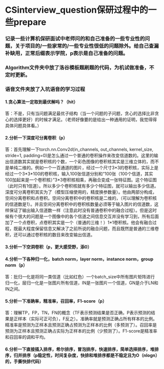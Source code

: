 # CSinterview_question保研过程中的一些prepare
### 记录一些计算机保研面试中老师问的和自己准备的一些专业性的问题，关于项目的/一些家常的/一些专业性很低的问题除外。给自己查漏补缺用，正常后缀表示学院，p表示是自己准备的问题。
### Algorithm文件夹中放了洛谷模板题刷题的代码，为机试做准备，不定时更新。
### 语音文件夹放了入坑语音的学习过程


#### 1.贪心算法一定取到最优解吗？（hit）
答：不是，只有当问题满足最优子结构（当一个问题的子问题，贪心的选择比非贪心的选择更好）的时候才满足。（老师好像要的是给出一种通用的证明，我觉得得具体问题具体看。）
#### 2.分析一下深度可分离卷积（p）
答：首先理解一下torch.nn.Conv2d(in_channels, out_channels, kernel_size, stride=1, padding=0)是怎么通过一个普通的卷积操作来改变信道数的。这里的输出信道数其实就是卷积核的个数，一个彩色图像的卷积核其实是三维立体的，而不是单纯二维的。例如一个一百通道的图片，经过一个尺寸3\*3的卷积核，实际上是经过一个3\*3\*100的卷积核，输入100张信道分别和“100张（100个信道，其实100加起来是一个卷积核）”3*3卷积核相乘，再融合变成一张特征图。这个特征图（此时只有1信道）。所以多少个卷积核就有多少个特征图，就可以输出多少信道。深度可分离卷积其实为了（模型压缩使用的，精度换参数量）。他由两部分构成，空间分离卷积和点卷积。空间分离卷积中的卷积核是二维的，（可以理解为卷积核的信道数是1）。并且空间分离卷积中的卷积核数量必须等于输入图片的信道数，这样保证了输出输入信道数一样（注意此时没有普通卷积中的融合过程）。但是这时候有个很大的问题是一个图像中的各个信道之间信息交互并没有学习到，所有后面加了一个点卷积，点卷积其实是一个（普通的三维！）1\*1卷积核。他会有融合过程，既最大程度保留信息又解决了之前所说的融合问题，而且既然是普通的三维卷积，还可以通过卷积核的数目来改变输出信道。
#### 3.分析一下空洞卷积（p，更大感受野，添0）
#### 4.分析一下各种归一化，batch norm，layer norm，instance norm，group norm（p）
答：批归一化是将同一类信道（比如红色）一个batch_size中所有图片矩阵进行归一化，层归一化是一张图片所有信道，IN是一张图片一个信道，GN是介于LN和IN之间。
#### 5.分析一下准确率，精准率，召回率，F1-score（p）
答：理解TP，FP，TN，FN的概念（TF表示预测结果是否正确，P表示预测的结果是正样本（实际可正可负），F反之）。准确率就是预测正确占所有样本的比例。精准率是预测为正样本且预测正确占预测为正样本的比例（多预测了）。召回率是预测为正样本且预测正确占实际为正样本的比例（少预测了）。F1-score是精准率和召回率的调和平均。
#### 6.分析一下直接插入排序，希尔排序，冒泡排序，快速排序，简单选择排序，堆排序，归并排序（p稳定性，时间复杂度，快排和堆排序都是不稳定且为O（nlogn）的，手撕快排代码）

